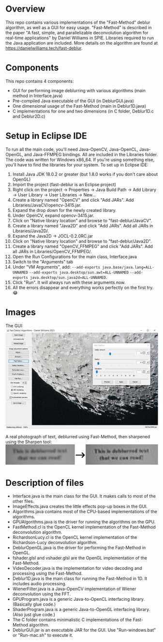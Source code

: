 # Overview
This repo contains various implementations of the "Fast-Method" deblur algorithm, as well as a GUI for easy usage.
"Fast-Method" is described in the paper "A fast, simple, and parallelizable deconvolution algorithm for real-time applications" by Daniel Williams in SPIE.
Libraries required to run the Java application are included.
More details on the algorithm are found at https://danielwilliams.tech/fast-deblur.

# Components
This repo contains 4 components:
- GUI for performing image deblurring with various algorithms (main method in Interface.java)
- Pre-compiled Java executable of the GUI (in DeblurGUI.java)
- One dimensional usage of the Fast-Method  (main in Deblur1D.java)
- C implementations for one and two dimensions (in C folder, Deblur1D.c and Deblur2D.c)

# Setup in Eclipse IDE
To run all the main code, you'll need Java-OpenCV, Java-OpenCL, Java-OpenGL, and Java-FFMPEG bindings.  All are included in the Libraries folder.
The code was written for Windows x86_64.  If you're using something else, you'll have to find the libraries for your system.
To set up in Eclipse IDE:
1. Install Java JDK 18.0.2 or greater (but 1.8.0 works if you don't care about OpenGL)
1. Import the project (fast-deblur is an Eclipse project)
1. Right click on the project -> Properties -> Java Build Path -> Add Library -> User Library -> User Libraries -> New...
1. Create a library named "OpenCV" and click "Add JARs".  Add Libraries/JavaCV/opencv-3415.jar.
1. Expand the drop down for the newly created library.
1. Under OpenCV, expand opencv-3415.jar.
1. Click on "Native library location" and browse to "fast-deblur/JavaCV".
1. Create a library named "Java2D" and click "Add JARs".  Add all JARs in Libraries/Java2D/.
1. Expand the Java2D -> JOCL-0.2.0RC.jar
1. Click on "Native library location" and browse to "fast-deblur/Java2D".
1. Create a library named "OpenCV_FFMPEG" and click "Add JARs".  Add all JARs in Libraries/OpenCV_FFMPEG/.
1. Open the Run Configurations for the main class, Interface.java
1. Switch to the "Arguments" tab
1. Under "VM Arguments", add: `--add-exports java.base/java.lang=ALL-UNNAMED` `--add-exports java.desktop/sun.awt=ALL-UNNAMED` `--add-exports java.desktop/sun.java2d=ALL-UNNAMED`.
1. Click "Run".  It will always run with these arguments now.
1. All the errors disappear and everything works perfectly on the first try. :joy:

# Images
The GUI:
![Screenshot of the GUI](/Images/GUI_1.png)

A real photograph of text, deblurred using Fast-Method, then sharpened using the Sharpen tool:
![Blurry text on left, deblurred text on right](/Images/FastMethod_Example.png)

# Description of files
- Interface.java is the main class for the GUI.  It makes calls to most of the other files.
- ImageEffects.java creates the little effects pop-up boxes in the GUI.
- Algorithms.java contains most of the CPU-based implementations of the algorithms.
- GPUAlgorithms.java is the driver for running the algorithms on the GPU.
- FastMethod.cl is the OpenCL kernel implementation of the Fast-Method deconvolution algorithm.
- RichardsonLucy.cl is the OpenCL kernel implementation of the Richardson-Lucy deconvolution algorithm.
- DeblurOpenGL.java is the driver for performing the Fast-Method in OpenGL.
- fshader.glsl and vshader.glsl are the OpenGL implementation of the Fast-Method.
- VideoDecoder.java is the implementation for video decoding and processing using the Fast-Method.
- Deblur1D.java is the main class for running the Fast-Method in 1D.  It includes audio processing.
- WienerFilter.java is a Java-OpenCV implementation of Wiener deconvolution using the FFT.
- GPUProgram.java is a generic Java-to-OpenCL interfacing library.  (Basically glue code.)
- ShaderProgram.java is a generic Java-to-OpenGL interfacing library.  (Also just glue code.)
- The C folder contains minimalistic C implementations of the Fast-Method algorithm.
- DeblurGUI.jar is an executable JAR for the GUI.  Use "Run-windows.bat" or "Run-mac.sh" to execute it.

